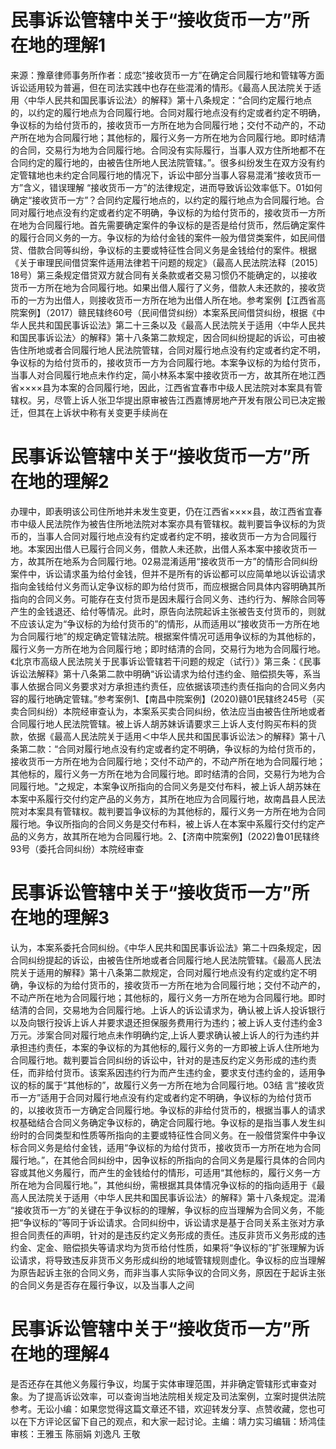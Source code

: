 # 民事诉讼管辖中关于“接收货币一方”所在地的理解1

来源：豫章律师事务所作者：成恋“接收货币一方”在确定合同履行地和管辖等方面诉讼适用较为普遍，但在司法实践中也存在些混淆的情形。《最高人民法院关于适用〈中华人民共和国民事诉讼法〉的解释》第十八条规定：“合同约定履行地点的，以约定的履行地点为合同履行地。合同对履行地点没有约定或者约定不明确，争议标的为给付货币的，接收货币一方所在地为合同履行地；交付不动产的，不动产所在地为合同履行地；其他标的，履行义务一方所在地为合同履行地。即时结清的合同，交易行为地为合同履行地。合同没有实际履行，当事人双方住所地都不在合同约定的履行地的，由被告住所地人民法院管辖。”。很多纠纷发生在双方没有约定管辖地也未约定合同履行地的情况下，诉讼中部分当事人容易混淆“接收货币一方”含义，错误理解 “接收货币一方”的法律规定，进而导致诉讼效率低下。01如何确定“接收货币一方”？合同约定履行地点的，以约定的履行地点为合同履行地。合同对履行地点没有约定或者约定不明确，争议标的为给付货币的，接收货币一方所在地为合同履行地。首先需要确定案件的争议标的是否是给付货币，然后确定案件的履行合同义务的一方。争议标的为给付金钱的案件一般为借贷类案件，如民间借贷、借款合同等纠纷，争议标的主要或特征性合同义务是金钱给付的案件。根据《关于审理民间借贷案件适用法律若干问题的规定》（最高人民法院法释〔2015〕18号）第三条规定借贷双方就合同有关条款或者交易习惯仍不能确定的，以接收货币一方所在地为合同履行地。如果出借人履行了义务，借款人未还款的，接收货币的一方为出借人，则接收货币一方所在地为出借人所在地。参考案例【江西省高院案例】（2017）赣民辖终60号（民间借贷纠纷）本案系民间借贷纠纷，根据《中华人民共和国民事诉讼法》第二十三条以及《最高人民法院关于适用〈中华人民共和国民事诉讼法〉的解释》第十八条第二款规定，因合同纠纷提起的诉讼，可由被告住所地或者合同履行地人民法院管辖，合同对履行地点没有约定或者约定不明，争议标的为给付货币的，接收货币一方为合同履行地。本案争议标的为给付货币，当事人对合同履行地点未作约定，简小林系本案中接收货币一方，故其所在地江西省××××县为本案的合同履行地，因此，江西省宜春市中级人民法院对本案具有管辖权。另，尽管上诉人张卫华提出原审被告江西嘉博房地产开发有限公司已决定搬迁，但其在上诉状中称有关变更手续尚在

# 民事诉讼管辖中关于“接收货币一方”所在地的理解2

办理中，即表明该公司住所地并未发生变更，仍在江西省××××县，故江西省宜春市中级人民法院作为被告住所地法院对本案亦具有管辖权。裁判要旨争议标的为货币的，当事人合同对履行地点没有约定或者约定不明，接收货币一方为合同履行地。本案因出借人已履行合同义务，借款人未还款，出借人系本案中接收货币一方，故其所在地系为合同履行地。02易混淆适用“接收货币一方”的情形合同纠纷案件中，诉讼请求虽为给付金钱，但并不是所有的诉讼都可以应简单地以诉讼请求指向金钱给付义务而认定争议标的即为给付货币，而应根据合同具体内容明确其所指向的合同义务。可能存在支付货币是因未履行合同义务、违约行为、解除合同等产生的金钱退还、给付等情况。此时，原告向法院起诉主张被告支付货币的，则就不应该认定为“争议标的为给付货币的”的情形，从而适用以“接收货币一方所在地为合同履行地”的规定确定管辖法院。根据案件情况可适用争议标的为其他标的，履行义务一方所在地为合同履行地；即时结清的合同，交易行为地为合同履行地。《北京市高级人民法院关于民事诉讼管辖若干问题的规定（试行）》第三条：《民事诉讼法解释》第十八条第二款中明确“诉讼请求为给付违约金、赔偿损失等，系当事人依据合同义务要求对方承担违约责任，应依据该项违约责任指向的合同义务内容的履行地确定管辖。”参考案例1、【南昌中院案例】(2020)赣01民辖终245号（买卖合同纠纷）本院经审查认为，本案系买卖合同纠纷，依法应当由被告住所地或者合同履行地人民法院管辖。被上诉人胡苏妹诉请要求三上诉人支付购买布料的货款，依据《最高人民法院关于适用＜中华人民共和国民事诉讼法＞的解释》第十八条第二款：“合同对履行地点没有约定或者约定不明确，争议标的为给付货币的，接收货币一方所在地为合同履行地；交付不动产的，不动产所在地为合同履行地；其他标的，履行义务一方所在地为合同履行地。即时结清的合同，交易行为地为合同履行地。"之规定，本案争议所指向的合同义务是交付布料，被上诉人胡苏妹在本案中系履行交付约定产品的义务方，其所在地应为合同履行地，故南昌县人民法院对本案具有管辖权。裁判要旨争议标的为其他标的，履行义务一方所在地为合同履行地。争议所指向的合同义务是交付布料，被上诉人在本案中系履行交付约定产品的义务方，故其所在地为合同履行地。2、【济南中院案例】(2022)鲁01民辖终93号（委托合同纠纷）本院经审查

# 民事诉讼管辖中关于“接收货币一方”所在地的理解3

认为，本案系委托合同纠纷。《中华人民共和国民事诉讼法》第二十四条规定，因合同纠纷提起的诉讼，由被告住所地或者合同履行地人民法院管辖。《最高人民法院关于适用的解释》第十八条第二款规定，合同对履行地点没有约定或约定不明确，争议标的为给付货币的，接收货币一方所在地为合同履行地；交付不动产的，不动产所在地为合同履行地；其他标的，履行义务一方所在地为合同履行地。即时结清的合同，交易地为合同履行地。上诉人的诉讼请求为，确认被上诉人投诉银行以及向银行投诉上诉人并要求退还担保服务费用行为违约；被上诉人支付违约金3万元。涉案合同对履行地点未作明确约定,上诉人要求确认被上诉人的行为违约并承担违约责任，本案的争议标的为其他标的,履行义务的一方即被上诉人住所地为合同履行地。裁判要旨合同纠纷的诉讼中，针对的是违反约定义务形成的违约责任，而非给付货币。该案系因违约行为而产生违约金，要求支付违约金的，适用争议的标的属于“其他标的”，故履行义务一方所在地为合同履行地。03结  言“接收货币一方”适用于合同对履行地点没有约定或者约定不明确，争议标的为给付货币的，以接收货币一方确定合同履行地。争议标的非给付货币的，根据当事人的请求权基础结合合同义务确定争议标的，确定合同履行地。争议标的是指当事人发生纠纷时的合同类型和性质等所指向的主要或特征性合同义务。在一般借贷案件中争议标合同义务是给付金钱，适用“争议标的为给付货币，接收货币一方所在地为合同履行地。”，在其他合同纠纷中，因争议标的所指向的合同义务是履行具体的合同内容或其他义务履行，而产生的金钱给付的情形，可适用“其他标的，履行义务一方所在地为合同履行地。”，其他纠纷，需根据其具体情况争议标的的指向适用于《最高人民法院关于适用〈中华人民共和国民事诉讼法〉的解释》第十八条规定。混淆 “接收货币一方”的关键在于争议标的的理解，争议标的应当理解为合同义务，不能把“争议标的”等同于诉讼请求。合同纠纷中，诉讼请求是基于合同关系主张对方承担合同责任的声明，针对的是违反约定义务形成的责任。违反非货币义务形成的违约金、定金、赔偿损失等请求均为货币给付性质，如果将“争议标的”扩张理解为诉讼请求，将导致违反非货币义务形成纠纷的地域管辖规则虚化。争议标的应当理解为原告起诉主张的合同义务，而非当事人实际争议的合同义务，原因在于起诉主张的合同义务是否存在履行争议，以及当事人之间

# 民事诉讼管辖中关于“接收货币一方”所在地的理解4

是否还存在其他义务履行争议，均属于实体审理范围，并非确定管辖形式审查对象。为了提高诉讼效率，可以查询当地法院相关规定及司法案例，立案时提供法院参考。无讼小编：如果您觉得这篇文章还不错，欢迎转发分享、点赞收藏，您也可以在下方评论区留下自己的观点，和大家一起讨论。主编：靖力实习编辑：矫鸿佳审核：王雅玉 陈丽娟 刘逸凡 王敬

